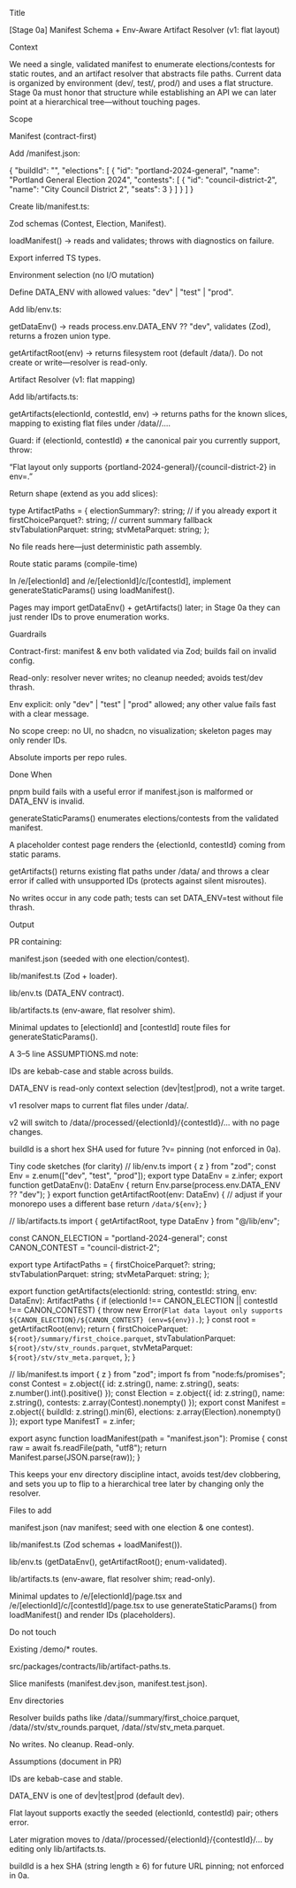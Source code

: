 Title

[Stage 0a] Manifest Schema + Env-Aware Artifact Resolver (v1: flat layout)

Context

We need a single, validated manifest to enumerate elections/contests for static routes, and an artifact resolver that abstracts file paths. Current data is organized by environment (dev/, test/, prod/) and uses a flat structure. Stage 0a must honor that structure while establishing an API we can later point at a hierarchical tree—without touching pages.

Scope

Manifest (contract-first)

Add /manifest.json:

{
  "buildId": "<sha>",
  "elections": [
    {
      "id": "portland-2024-general",
      "name": "Portland General Election 2024",
      "contests": [
        { "id": "council-district-2", "name": "City Council District 2", "seats": 3 }
      ]
    }
  ]
}


Create lib/manifest.ts:

Zod schemas (Contest, Election, Manifest).

loadManifest() → reads and validates; throws with diagnostics on failure.

Export inferred TS types.

Environment selection (no I/O mutation)

Define DATA_ENV with allowed values: "dev" | "test" | "prod".

Add lib/env.ts:

getDataEnv() → reads process.env.DATA_ENV ?? "dev", validates (Zod), returns a frozen union type.

getArtifactRoot(env) → returns filesystem root (default /data/<env>). Do not create or write—resolver is read-only.

Artifact Resolver (v1: flat mapping)

Add lib/artifacts.ts:

getArtifacts(electionId, contestId, env) → returns paths for the known slices, mapping to existing flat files under /data/<env>/....

Guard: if (electionId, contestId) ≠ the canonical pair you currently support, throw:

“Flat layout only supports {portland-2024-general}/{council-district-2} in env=<env>.”

Return shape (extend as you add slices):

type ArtifactPaths = {
  electionSummary?: string;          // if you already export it
  firstChoiceParquet?: string;       // current summary fallback
  stvTabulationParquet: string;
  stvMetaParquet: string;
};


No file reads here—just deterministic path assembly.

Route static params (compile-time)

In /e/[electionId] and /e/[electionId]/c/[contestId], implement generateStaticParams() using loadManifest().

Pages may import getDataEnv() + getArtifacts() later; in Stage 0a they can just render IDs to prove enumeration works.

Guardrails

Contract-first: manifest & env both validated via Zod; builds fail on invalid config.

Read-only: resolver never writes; no cleanup needed; avoids test/dev thrash.

Env explicit: only "dev" | "test" | "prod" allowed; any other value fails fast with a clear message.

No scope creep: no UI, no shadcn, no visualization; skeleton pages may only render IDs.

Absolute imports per repo rules.

Done When

pnpm build fails with a useful error if manifest.json is malformed or DATA_ENV is invalid.

generateStaticParams() enumerates elections/contests from the validated manifest.

A placeholder contest page renders the {electionId, contestId} coming from static params.

getArtifacts() returns existing flat paths under /data/<env> and throws a clear error if called with unsupported IDs (protects against silent misroutes).

No writes occur in any code path; tests can set DATA_ENV=test without file thrash.

Output

PR containing:

manifest.json (seeded with one election/contest).

lib/manifest.ts (Zod + loader).

lib/env.ts (DATA_ENV contract).

lib/artifacts.ts (env-aware, flat resolver shim).

Minimal updates to [electionId] and [contestId] route files for generateStaticParams().

A 3–5 line ASSUMPTIONS.md note:

IDs are kebab-case and stable across builds.

DATA_ENV is read-only context selection (dev|test|prod), not a write target.

v1 resolver maps to current flat files under /data/<env>.

v2 will switch to /data/<env>/processed/{electionId}/{contestId}/... with no page changes.

buildId is a short hex SHA used for future ?v= pinning (not enforced in 0a).

Tiny code sketches (for clarity)
// lib/env.ts
import { z } from "zod";
const Env = z.enum(["dev", "test", "prod"]);
export type DataEnv = z.infer<typeof Env>;
export function getDataEnv(): DataEnv {
  return Env.parse(process.env.DATA_ENV ?? "dev");
}
export function getArtifactRoot(env: DataEnv) {
  // adjust if your monorepo uses a different base
  return `/data/${env}`;
}

// lib/artifacts.ts
import { getArtifactRoot, type DataEnv } from "@/lib/env";

const CANON_ELECTION = "portland-2024-general";
const CANON_CONTEST  = "council-district-2";

export type ArtifactPaths = {
  firstChoiceParquet?: string;
  stvTabulationParquet: string;
  stvMetaParquet: string;
};

export function getArtifacts(electionId: string, contestId: string, env: DataEnv): ArtifactPaths {
  if (electionId !== CANON_ELECTION || contestId !== CANON_CONTEST) {
    throw new Error(`Flat data layout only supports ${CANON_ELECTION}/${CANON_CONTEST} (env=${env}).`);
  }
  const root = getArtifactRoot(env);
  return {
    firstChoiceParquet: `${root}/summary/first_choice.parquet`,
    stvTabulationParquet: `${root}/stv/stv_rounds.parquet`,
    stvMetaParquet: `${root}/stv/stv_meta.parquet`,
  };
}

// lib/manifest.ts
import { z } from "zod";
import fs from "node:fs/promises";
const Contest = z.object({ id: z.string(), name: z.string(), seats: z.number().int().positive() });
const Election = z.object({ id: z.string(), name: z.string(), contests: z.array(Contest).nonempty() });
export const Manifest = z.object({ buildId: z.string().min(6), elections: z.array(Election).nonempty() });
export type ManifestT = z.infer<typeof Manifest>;

export async function loadManifest(path = "manifest.json"): Promise<ManifestT> {
  const raw = await fs.readFile(path, "utf8");
  return Manifest.parse(JSON.parse(raw));
}


This keeps your env directory discipline intact, avoids test/dev clobbering, and sets you up to flip to a hierarchical tree later by changing only the resolver.

Files to add

manifest.json (nav manifest; seed with one election & one contest).

lib/manifest.ts (Zod schemas + loadManifest()).

lib/env.ts (getDataEnv(), getArtifactRoot(); enum-validated).

lib/artifacts.ts (env-aware, flat resolver shim; read-only).

Minimal updates to /e/[electionId]/page.tsx and /e/[electionId]/c/[contestId]/page.tsx to use generateStaticParams() from loadManifest() and render IDs (placeholders).

Do not touch

Existing /demo/* routes.

src/packages/contracts/lib/artifact-paths.ts.

Slice manifests (manifest.dev.json, manifest.test.json).

Env directories

Resolver builds paths like /data/<env>/summary/first_choice.parquet, /data/<env>/stv/stv_rounds.parquet, /data/<env>/stv/stv_meta.parquet.

No writes. No cleanup. Read-only.

Assumptions (document in PR)

IDs are kebab-case and stable.

DATA_ENV is one of dev|test|prod (default dev).

Flat layout supports exactly the seeded (electionId, contestId) pair; others error.

Later migration moves to /data/<env>/processed/{electionId}/{contestId}/… by editing only lib/artifacts.ts.

buildId is a hex SHA (string length ≥ 6) for future URL pinning; not enforced in 0a.